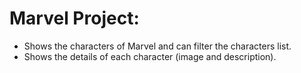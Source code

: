 # Marvel Project: 
- Shows the characters of Marvel and can filter the characters list.
- Shows the details of each character (image and description).
